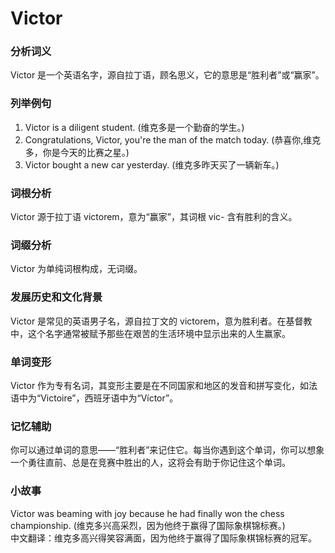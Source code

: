 # Victor

### 分析词义

  

Victor 是一个英语名字，源自拉丁语，顾名思义，它的意思是“胜利者”或“赢家”。

  

### 列举例句

  

1.  Victor is a diligent student. (维克多是一个勤奋的学生。)
2.  Congratulations, Victor, you're the man of the match today. (恭喜你,维克多，你是今天的比赛之星。)
3.  Victor bought a new car yesterday. (维克多昨天买了一辆新车。)

  

### 词根分析

  

Victor 源于拉丁语 victorem，意为“赢家”，其词根 vic- 含有胜利的含义。

  

### 词缀分析

  

Victor 为单纯词根构成，无词缀。

  

### 发展历史和文化背景

  

Victor 是常见的英语男子名，源自拉丁文的 victorem，意为胜利者。在基督教中，这个名字通常被赋予那些在艰苦的生活环境中显示出来的人生赢家。

  

### 单词变形

  

Victor 作为专有名词，其变形主要是在不同国家和地区的发音和拼写变化，如法语中为“Victoire”，西班牙语中为“Víctor”。

  

### 记忆辅助

  

你可以通过单词的意思——“胜利者”来记住它。每当你遇到这个单词，你可以想象一个勇往直前、总是在竞赛中胜出的人，这将会有助于你记住这个单词。

  

### 小故事

  

Victor was beaming with joy because he had finally won the chess championship. (维克多兴高采烈，因为他终于赢得了国际象棋锦标赛。)  
中文翻译：维克多高兴得笑容满面，因为他终于赢得了国际象棋锦标赛的冠军。
